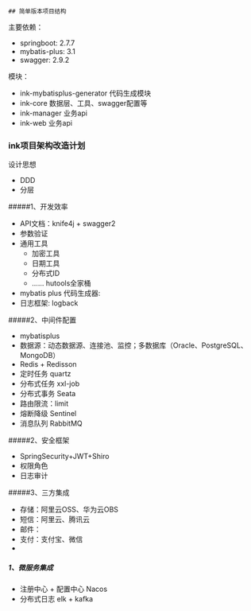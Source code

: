     ## 简单版本项目结构


主要依赖：
- springboot: 2.7.7
- mybatis-plus: 3.1
- swagger: 2.9.2

模块：

- ink-mybatisplus-generator 代码生成模块
- ink-core 数据层、工具、swagger配置等
- ink-manager 业务api
- ink-web 业务api




### ink项目架构改造计划

设计思想
- DDD
- 分层

#####1、开发效率

- API文档：knife4j + swagger2
- 参数验证
- 通用工具
    - 加密工具
    - 日期工具
    - 分布式ID
    - …… hutools全家桶
- mybatis plus 代码生成器:
- 日志框架: logback

#####2、中间件配置
- mybatisplus
- 数据源：动态数据源、连接池、监控；多数据库（Oracle、PostgreSQL、MongoDB）
- Redis + Redisson
- 定时任务 quartz
- 分布式任务 xxl-job
- 分布式事务 Seata
- 路由限流：limit
- 熔断降级 Sentinel
- 消息队列 RabbitMQ

#####2、安全框架
- SpringSecurity+JWT+Shiro
- 权限角色
- 日志审计

#####3、三方集成
- 存储：阿里云OSS、华为云OBS
- 短信：阿里云、腾讯云
- 邮件：
- 支付：支付宝、微信
-

##### 1、微服务集成
- 注册中心 + 配置中心 Nacos
- 分布式日志 elk + kafka








